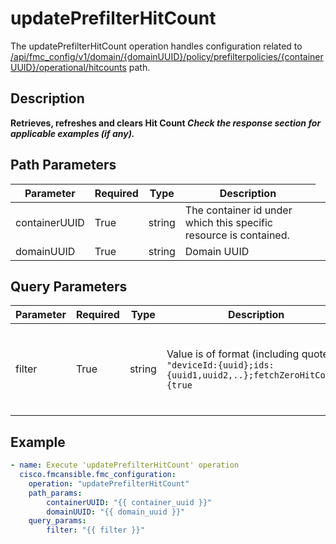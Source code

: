 # updatePrefilterHitCount

The updatePrefilterHitCount operation handles configuration related to [/api/fmc_config/v1/domain/{domainUUID}/policy/prefilterpolicies/{containerUUID}/operational/hitcounts](/paths//api/fmc_config/v1/domain/{domain_uuid}/policy/prefilterpolicies/{container_uuid}/operational/hitcounts.md) path.&nbsp;
## Description
**Retrieves, refreshes and clears Hit Count _Check the response section for applicable examples (if any)._**

## Path Parameters
| Parameter | Required | Type | Description |
| --------- | -------- | ---- | ----------- |
| containerUUID | True | string <td colspan=3> The container id under which this specific resource is contained. |
| domainUUID | True | string <td colspan=3> Domain UUID |

## Query Parameters
| Parameter | Required | Type | Description |
| --------- | -------- | ---- | ----------- |
| filter | True | string <td colspan=3> Value is of format (including quotes): <code>"deviceId:{uuid};ids:{uuid1,uuid2,..};fetchZeroHitCount:{true|false};name:{rule or policy name};lastHit:{number of days as per unit};lastHitUnit:{DAYS|WEEKS|MONTHS|YEARS}"</code><br/><br/><code>deviceId</code> is UUID of device and is a mandatory field.<br/><code>ids</code> returns hitcounts of access rules if set to list of rule UUIDs. If this key is not used, all access rules will be returned.<br/><code>fetchZeroHitCount</code> returns only access rules whose hit count is zero if <code>true</code>.<br/><code>name</code> returns only access rule name or policy name matches<code>name</code>.<br/><code>lastHit</code> returns only access rules hit in last specified number of days as per <code>lastHitUnit</code> unit.<br/><code>lastHitUnit</code> unit of number of last hit days - DAYS, WEEKS, MONTHS or YEARS.<br/><br/>(Note that <code>fetchZeroHitCount</code>,<code>name</code>,<code>lastHit</code>,<code>lastHitUnit</code> filters are applicable only in GET operation and if <code>ids</code> filter is not used) |

## Example
```yaml
- name: Execute 'updatePrefilterHitCount' operation
  cisco.fmcansible.fmc_configuration:
    operation: "updatePrefilterHitCount"
    path_params:
        containerUUID: "{{ container_uuid }}"
        domainUUID: "{{ domain_uuid }}"
    query_params:
        filter: "{{ filter }}"

```